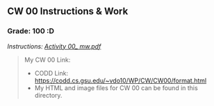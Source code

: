 ## CW 00 Instructions & Work

### Grade: 100 :D

*Instructions: [Activity 00_ mw.pdf](https://github.com/odnaiviv/CSC4370/blob/main/Classworks/CW00/Activity%2000_%20mw.pdf)*

>My CW 00 Link: 
>* CODD Link: https://codd.cs.gsu.edu/~vdo10/WP/CW/CW00/format.html
>* My HTML and image files for CW 00 can be found in this directory.
